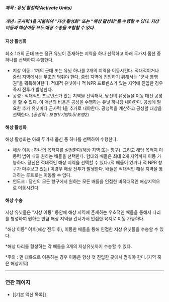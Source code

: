 ##### 제목 : 유닛 활성화(Activate Units)
##### 개념 : 군사력 1을 지불하여 "지상 활성화" 또는 "해상 활성화"를 수행할 수 있다. 지상 이동과 해상이동 모두 해상 수송을 포함할 수 있다.

#### 지상 활성화
최소 1개의 군대 또는 정규 유닛이 존재하는 지역을 하나 선택하고 아래 두가지 옵션 중 하나를 선택하여 수행한다.
- 지상 이동 : 1개의 군대 또는 유닛 하나를 2개의 지역을 이동시킨다. 적대적이거나 중립 지역에서는 무조건 멈춰야 한다. 중립 지역에 진입하기 위해서는 "군사 통행권"을 획득해야한다. 적대적 유닛이나 적 NPR 프로빈스가 있는 지역에 진입한 경우 즉시 전투가 발생한다.
- 공성 : 적대적인 프로빈스가 있는 지역을 선택해서, 당신의 유닛들을 이동 대신 공성을 할 수 있다. 이 액션의 비용은 공성을 수행하는 유닛 하나당 내야한다. 공성에 필요한 추가 유닛마다 군사력 1을 추가로 내야한다.  공성력을 계산하고 공성할 대상을 선택한다. (*공성력 : 보병1/기병0.5/포병2*)

#### 해상 활성화
해상 활성화는 아래 두가지 옵션 중 하나를 선택하여 수행한다.
- 해상 이동 : 하나의 목적지를 설정한다(해상 지역 또는 항구). 그리고 해당 목적지 이동력 범위 내의 원하는 배들을 선택한다. 함대와 배들은 최대 2개 지역까지 이동 가능하다.
  당신은 적대적인 해상 지역을 선택할 수 있다.(적 배들이 있거나 적 NPR 항구가 마주보고 있는) 이경우 해상 전투가 발생한다. 배들은 적대적인 해상 지역을 통과하는 루트로는 이동할 수 없다.
- 언도크 : 당신의 모든 항구에서 원하는 모든 배들을 인접한 비적대적인 해상지역으로 이동시킨다.

#### 해상 수송
지상 유닛들은 "지상 이동" 동안에 해상 지역에 존재하는 우호적인 배들을 통해서 다리를 형성하여 원하는 만큼 해상 지역을 건너가서 인접한 육지로 이동 가능하다. 


"해상 이동" 이후(해상 전투 후),  이동한 배들을 통해 인접한 지상 유닛들을 수송할 수 있다. 


*해상 다리를 형성하는 각 배들을 3개의 지상유닛까지 수송할 수 있다.


*주의 : 먼 대륙으로 이동하는 경우 이동은 항상 첫 진입한 곳에서 멈춰야 한다.(지역 혹은 해상지역)


--- 

### 연관 페이지
- [[기본 액션 목록]]
